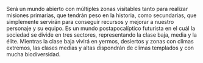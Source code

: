 Será un mundo abierto con múltiples zonas visitables tanto para realizar misiones primarias, que tendrán peso en la historia, como secundarias, que simplemente servirán para conseguir recursos y mejorar a nuestro personaje y su equipo. Es un mundo postapocalíptico futurista en el cuál la sociedad se divide en tres sectores, representando la clase baja, media y la élite. Mientras la clase baja vivirá en yermos, desiertos y zonas con climas extremos, las clases medias y altas dispondrán de climas templados y con mucha biodiversidad.
